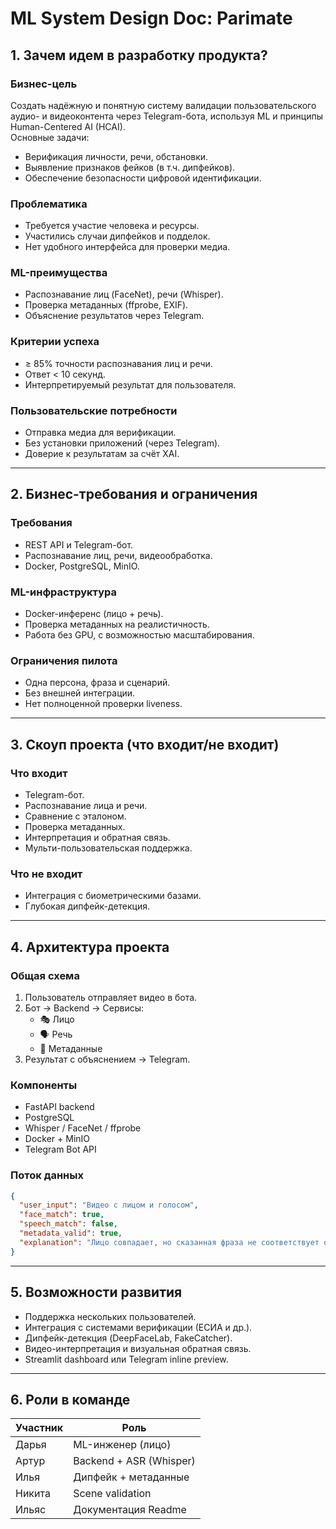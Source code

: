 # ML System Design Doc: Parimate

## 1. Зачем идем в разработку продукта?

### Бизнес-цель  
Создать надёжную и понятную систему валидации пользовательского аудио- и видеоконтента через Telegram-бота, используя ML и принципы Human-Centered AI (HCAI).  
Основные задачи:
- Верификация личности, речи, обстановки.
- Выявление признаков фейков (в т.ч. дипфейков).
- Обеспечение безопасности цифровой идентификации.

### Проблематика
- Требуется участие человека и ресурсы.
- Участились случаи дипфейков и подделок.
- Нет удобного интерфейса для проверки медиа.

### ML-преимущества
- Распознавание лиц (FaceNet), речи (Whisper).
- Проверка метаданных (ffprobe, EXIF).
- Объяснение результатов через Telegram.

### Критерии успеха
- ≥ 85% точности распознавания лиц и речи.
- Ответ < 10 секунд.
- Интерпретируемый результат для пользователя.

### Пользовательские потребности
- Отправка медиа для верификации.
- Без установки приложений (через Telegram).
- Доверие к результатам за счёт XAI.

---

## 2. Бизнес-требования и ограничения

### Требования
- REST API и Telegram-бот.
- Распознавание лиц, речи, видеообработка.
- Docker, PostgreSQL, MinIO.

### ML-инфраструктура
- Docker-инференс (лицо + речь).
- Проверка метаданных на реалистичность.
- Работа без GPU, с возможностью масштабирования.

### Ограничения пилота
- Одна персона, фраза и сценарий.
- Без внешней интеграции.
- Нет полноценной проверки liveness.

---

## 3. Скоуп проекта (что входит/не входит)

### Что входит
- Telegram-бот.
- Распознавание лица и речи.
- Сравнение с эталоном.
- Проверка метаданных.
- Интерпретация и обратная связь.
- Мульти-пользовательская поддержка.

### Что не входит
- Интеграция с биометрическими базами.
- Глубокая дипфейк-детекция.

---

## 4. Архитектура проекта

### Общая схема
1. Пользователь отправляет видео в бота.
2. Бот → Backend → Сервисы:
   - 🎭 Лицо
   - 🗣️ Речь
   - 🧾 Метаданные
3. Результат с объяснением → Telegram.

### Компоненты
- FastAPI backend  
- PostgreSQL  
- Whisper / FaceNet / ffprobe  
- Docker + MinIO  
- Telegram Bot API

### Поток данных
```json
{
  "user_input": "Видео с лицом и голосом",
  "face_match": true,
  "speech_match": false,
  "metadata_valid": true,
  "explanation": "Лицо совпадает, но сказанная фраза не соответствует ожидаемой. Метаданные подтверждают, что запись сделана недавно на смартфон."
}
```

---

## 5. Возможности развития

- Поддержка нескольких пользователей.
- Интеграция с системами верификации (ЕСИА и др.).
- Дипфейк-детекция (DeepFaceLab, FakeCatcher).
- Видео-интерпретация и визуальная обратная связь.
- Streamlit dashboard или Telegram inline preview.

---

## 6. Роли в команде

| Участник | Роль |
|----------|------|
| Дарья    | ML-инженер (лицо) |
| Артур    | Backend + ASR (Whisper) |
| Илья     | Дипфейк + метаданные |
| Никита   | Scene validation |
| Ильяс    | Документация Readme|

